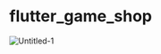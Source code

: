 # flutter_game_shop

![Untitled-1](https://github.com/MehrabBozorgi/flutter_game_shop/assets/78899995/17e98d7a-3ac4-4523-80a2-8a6b732b9ed8)



